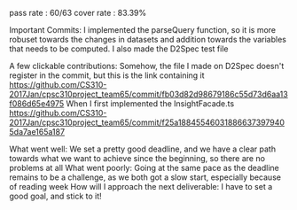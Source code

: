 pass rate 	: 60/63
cover rate 	: 83.39%

Important Commits:
I implemented the parseQuery function, so it is more robuset towards the changes in datasets and
addition towards the variables that needs to be computed. I also made the D2Spec test file

A few clickable contributions:
Somehow, the file I made on D2Spec doesn't register in the commit, but this is the link containing it
https://github.com/CS310-2017Jan/cpsc310project_team65/commit/fb03d82d98679186c55d73d6aa13f086d65e4975
When I first implemented the InsightFacade.ts
https://github.com/CS310-2017Jan/cpsc310project_team65/commit/f25a188455460318866373979405da7ae165a187

What went well: We set a pretty good deadline, and we have a clear path towards what we want to achieve since the beginning, so there are no problems at all
What went poorly: Going at the same pace as the deadline remains to be a challenge, as we both got a slow start, especially because of reading week
How will I approach the next deliverable: I have to set a good goal, and stick to it!